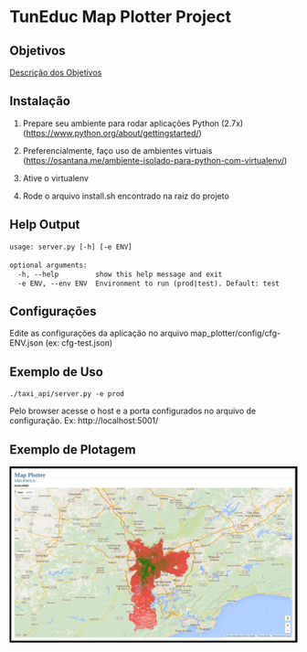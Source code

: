 TunEduc Map Plotter Project
============

Objetivos
-----

[Descrição dos Objetivos](docs/goals.pdf)


Instalação
-----

1) Prepare seu ambiente para rodar aplicações Python (2.7x) (https://www.python.org/about/gettingstarted/)

2) Preferencialmente, faço uso de ambientes virtuais (https://osantana.me/ambiente-isolado-para-python-com-virtualenv/)

3) Ative o virtualenv

4) Rode o arquivo install.sh encontrado na raiz do projeto


Help Output
-----

```
usage: server.py [-h] [-e ENV]

optional arguments:
  -h, --help         show this help message and exit
  -e ENV, --env ENV  Environment to run (prod|test). Default: test
```

Configurações
-----

Edite as configurações da aplicação no arquivo map_plotter/config/cfg-ENV.json (ex: cfg-test.json)


Exemplo de Uso
-----

```
./taxi_api/server.py -e prod
```

Pelo browser acesse o host e a porta configurados no arquivo de configuração. Ex: http://localhost:5001/


Exemplo de Plotagem
-----

![Exemplo de Plotagem](docs/exemplo.jpg?raw=true)
